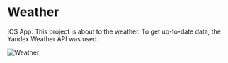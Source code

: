 # Weather
IOS App. This project is about to the weather. To get up-to-date data, the Yandex.Weather API was used.

![Weather](https://user-images.githubusercontent.com/87498837/192144298-67d756e7-47e5-4f6b-85f4-fe3777b02c35.png)
